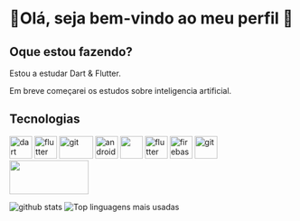 # 👋Olá, seja bem-vindo ao meu perfil 🚀

## Oque estou fazendo?

Estou a estudar Dart & Flutter.

Em breve começarei os estudos sobre inteligencia artificial.

## Tecnologias
<img src="https://www.vectorlogo.zone/logos/dartlang/dartlang-icon.svg" alt="dart" width="40" height="40"/>
 <img src="https://www.vectorlogo.zone/logos/flutterio/flutterio-icon.svg" alt="flutter" width="40" height="40"/> 
 <img src="https://www.vectorlogo.zone/logos/java/java-ar21.svg" alt="git" width="60" height="40"/>
<img src="https://devicons.github.io/devicon/devicon.git/icons/android/android-original-wordmark.svg" alt="android" width="40" height="40"/>
<img src="https://www.vectorlogo.zone/logos/python/python-icon.svg" width="40" height="40">
<img src="https://www.vectorlogo.zone/logos/mysql/mysql-icon.svg" alt="flutter" width="40" height="40"/> 
  <img src="https://www.vectorlogo.zone/logos/firebase/firebase-icon.svg" alt="firebase" width="40" height="40"/>

    
<img src="https://www.vectorlogo.zone/logos/git-scm/git-scm-icon.svg" alt="git" width="40" height="40"/>

<img src="https://www.vectorlogo.zone/logos/gnu_bash/gnu_bash-ar21.svg" width="140" height="60">

<img src="https://github-readme-stats.vercel.app/api?username=paulinofonsecas&theme=dracula" alt="github stats"> <img src="https://github-readme-stats.vercel.app/api/top-langs/?username=paulinofonsecas&layout=compact&theme=dracula" alt="Top linguagens mais usadas">
